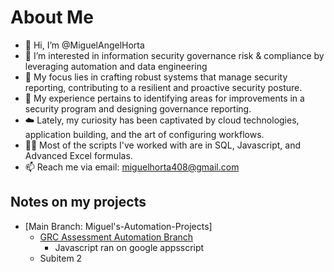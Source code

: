 # About Me
- 👋 Hi, I’m @MiguelAngelHorta
- 👀 I’m interested in information security governance risk & compliance by leveraging automation and data engineering
- 🧘 My focus lies in crafting robust systems that manage security reporting, contributing to a resilient and proactive security posture. 
- 🌱 My experience pertains to identifying areas for improvements in a security program and designing governance reporting.
- ☁️ Lately, my curiosity has been captivated by cloud technologies, application building, and the art of configuring workflows.
- 🧑‍💻 Most of the scripts I've worked with are in SQL, Javascript, and Advanced Excel formulas.
- 📫 Reach me via email: miguelhorta408@gmail.com

## Notes on my projects
- [Main Branch: Miguel's-Automation-Projects]
  - [GRC Assessment Automation Branch](https://github.com/MiguelAngelHorta/MiguelAngelHorta/tree/GRC-Assessment-Automation)
    -  Javascript ran on google appsscript
  - Subitem 2

<!---
MiguelAngelHorta/MiguelAngelHorta is a ✨ special ✨ repository because its `README.md` (this file) appears on your GitHub profile.
You can click the Preview link to take a look at your changes.
--->
